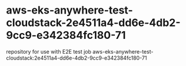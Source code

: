 # aws-eks-anywhere-test-cloudstack-2e4511a4-dd6e-4db2-9cc9-e342384fc180-71
repository for use with E2E test job aws-eks-anywhere-test-cloudstack:2e4511a4-dd6e-4db2-9cc9-e342384fc180-71
